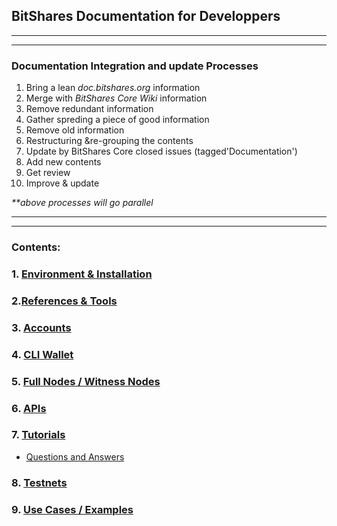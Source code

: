 ## BitShares Documentation for Developpers

***
***
### Documentation Integration and update Processes
1. Bring a lean _doc.bitshares.org_ information
2. Merge with _BitShares Core Wiki_ information
3. Remove redundant information 
4. Gather spreding a piece of good information 
5. Remove old information
6. Restructuring &re-grouping the contents 
7. Update by BitShares Core closed issues (tagged'Documentation')
8. Add new contents
9. Get review
10. Improve & update

_**above processes will go parallel_

***
***

### Contents:

### 1. [Environment & Installation ](/developers/1_installation/Readme.md#1-environment--installation)

### 2.[References & Tools](/developers/2_references_tools#2-references--tools)
     
### 3. [Accounts](/developers/3_accounts/Readme.md#3-accounts)

### 4. [CLI Wallet](/developers/4_cli_wallet/Readme.md#4-cli-wallet)

### 5. [Full Nodes / Witness Nodes](/developers/5_full-witness_nodes/Readme.md#5-full-node--witness-node)

### 6. [APIs](/developers/6_apis/Readme.md#6-apis)
   
### 7. [Tutorials](/developers/7_tutorials/Readme.md#7-tutorials)
- [Questions and Answers](/developers/7_tutorials/01_QA.md#questions)

### 8. [Testnets](/developers/8_testnets/Readme.md#8-testnets)

### 9. [Use Cases / Examples](/developers/9_use_cases#9-use-cases--examples)

   


